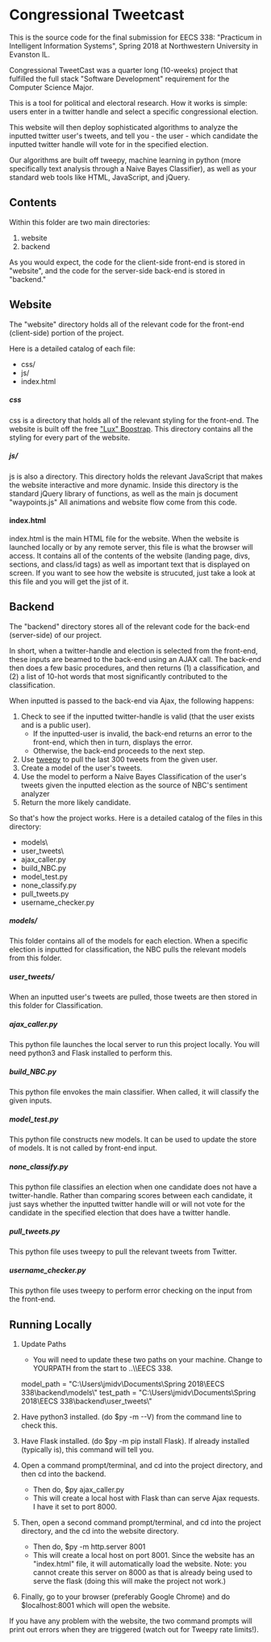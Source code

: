 # Congressional Tweetcast

This is the source code for the final submission for EECS 338: "Practicum in Intelligent Information Systems", Spring 2018 at Northwestern University in Evanston IL.

Congressional TweetCast was a quarter long (10-weeks) project that fulfilled the full stack "Software Development" requirement for the Computer Science Major.

This is a tool for political and electoral research. How it works is simple: users enter in a twitter handle and select a specific congressional election.

This website will then deploy sophisticated algorithms to analyze the inputted twitter user's tweets, and tell you - the user - which candidate the inputted twitter handle will vote for in the specified election.

Our algorithms are built off tweepy, machine learning in python (more specifically text analysis through a Naive Bayes Classifier), as well as your standard web tools like HTML, JavaScript, and jQuery.

## Contents

Within this folder are two main directories:
1. website
2. backend

As you would expect, the code for the client-side front-end is stored in "website", and the code for the server-side back-end is stored in "backend."

## Website

The "website" directory holds all of the relevant code for the front-end (client-side) portion of the project.

Here is a detailed catalog of each file:

- css/
- js/
- index.html

##### css

css is a directory that holds all of the relevant styling for the front-end.  The website is built off the free ["Lux" Boostrap](https://bootswatch.com/lux/).  This directory contains all the styling for every part of the website.

##### js/

js is also a directory.  This directory holds the relevant JavaScript that makes the website interactive and more dynamic.  Inside this directory is the standard jQuery library of functions, as well as the main js document "waypoints.js"  All animations and website flow come from this code.

#### index.html

index.html is the main HTML file for the website.  When the website is launched locally or by any remote server, this file is what the browser will access.  It contains all of the contents of the website (landing page, divs, sections, and class/id tags) as well as important text that is displayed on screen.  If you want to see how the website is strucuted, just take a look at this file and you will get the jist of it.

## Backend

The "backend" directory stores all of the relevant code for the back-end (server-side) of our project.

In short, when a twitter-handle and election is selected from the front-end, these inputs are beamed to the back-end using an AJAX call.  The back-end then does a few basic procedures, and then returns (1) a classification, and (2) a list of 10-hot words that most significantly contributed to the classification.

When inputted is passed to the back-end via Ajax, the following happens:
1. Check to see if the inputted twitter-handle is valid (that the user exists and is a public user).
   - If the inputted-user is invalid, the back-end returns an error to the front-end, which then in turn, displays the error.
   - Otherwise, the back-end proceeds to the next step.
2. Use [tweepy](http://www.tweepy.org/) to pull the last 300 tweets from the given user.
3. Create a model of the user's tweets.
4. Use the model to perform a Naive Bayes Classification of the user's tweets given the inputted election as the source of NBC's sentiment analyzer
5. Return the more likely candidate.

So that's how the project works.  Here is a detailed catalog of the files in this directory:

- models\
- user_tweets\
- ajax_caller.py
- build_NBC.py
- model_test.py
- none_classify.py
- pull_tweets.py
- username_checker.py

##### models/

This folder contains all of the models for each election.  When a specific election is inputted for classification, the NBC pulls the relevant models from this folder.

##### user_tweets/
When an inputted user's tweets are pulled, those tweets are then stored in this folder for Classification.

##### ajax_caller.py

This python file launches the local server to run this project locally.  You will need python3 and Flask installed to perform this.
##### build_NBC.py
This python file envokes the main classifier.  When called, it will classify the given inputs.
##### model_test.py
This python file constructs new models.  It can be used to update the store of models.  It is not called by front-end input.
##### none_classify.py
This python file classifies an election when one candidate does not have a twitter-handle.  Rather than comparing scores between each candidate, it just says whether the inputted twitter handle will or will not vote for the candidate in the specified election that does have a twitter handle.
##### pull_tweets.py
This python file uses tweepy to pull the relevant tweets from Twitter.
##### username_checker.py
This python file uses tweepy to perform error checking on the input from the front-end.

## Running Locally

1. Update Paths
   - You will need to update these two paths on your machine.  Change to YOURPATH from the start to ..\\\EECS 338.


    model_path = "C:\\Users\\jmidv\\Documents\\Spring 2018\\EECS 338\\backend\\models\\"
    test_path = "C:\\Users\\jmidv\\Documents\\Spring 2018\\EECS 338\\backend\\user_tweets\\"
  
2. Have python3 installed.  (do $py -m --V) from the command line to check this.
3. Have Flask installed.  (do $py -m pip install Flask). If already installed (typically is), this command will tell you.
4. Open a command prompt/terminal, and cd into the project directory, and then cd into the backend.
   - Then do, $py ajax_caller.py
   - This will create  a local host with Flask than can serve Ajax requests.  I have it set to port 8000.
5. Then, open a second command prompt/terminal, and cd into the project directory, and the cd into the website directory.
   - Then do, $py -m http.server 8001
   - This will create a local host on port 8001.  Since the website has an "index.html" file, it will automatically load the website.  Note: you cannot create this server on 8000 as that is already being used to serve the flask (doing this will make the project not work.)
6.  Finally, go to your browser (preferably Google Chrome) and do $localhost:8001 which will open the website.

If you have any problem with the website, the two command prompts will print out errors when they are triggered (watch out for Tweepy rate limits!).

